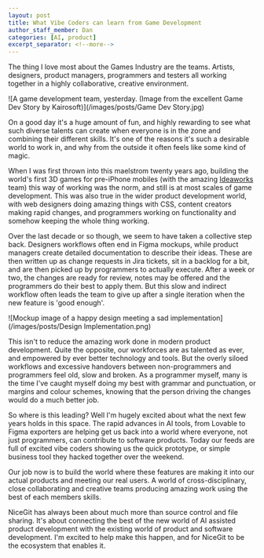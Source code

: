 ```yaml
---
layout: post
title: What Vibe Coders can learn from Game Development
author_staff_member: Dan
categories: [AI, product]
excerpt_separator: <!--more-->
---
```


The thing I love most about the Games Industry are the teams. Artists, designers, product managers, programmers and testers all working together in a highly collaborative, creative environment.

![A game development team, yesterday. (Image from the excellent Game Dev Story by Kairosoft)](/images/posts/Game Dev Story.jpg)

<!--more-->

On a good day it's a huge amount of fun, and highly rewarding to see what such diverse talents can create when everyone is in the zone and combining their different skills. It's one of the reasons it's such a desirable world to work in, and why from the outside it often feels like some kind of magic.

When I was first thrown into this maelstrom twenty years ago, building the world's first 3D games for pre-iPhone mobiles (with the amazing [Ideaworks](https://www.marmaladegamestudio.com/) team) this way of working was the norm, and still is at most scales of game development. This was also true in the wider product development world, with web designers doing amazing things with CSS, content creators making rapid changes, and programmers working on functionality and somehow keeping the whole thing working.

Over the last decade or so though, we seem to have taken a collective step back. Designers workflows often end in Figma mockups, while product managers create detailed documentation to describe their ideas. These are then written up as change requests in Jira tickets, sit in a backlog for a bit, and are then picked up by programmers to actually execute. After a week or two, the changes are ready for review, notes may be offered and the programmers do their best to apply them. But this slow and indirect workflow often leads the team to give up after a single iteration when the new feature is 'good enough'.

![Mockup image of a happy design meeting a sad implementation](/images/posts/Design Implementation.png)

This isn't to reduce the amazing work done in modern product development. Quite the opposite, our workforces are as talented as ever, and empowered by ever better technology and tools. But the overly siloed workflows and excessive handovers between non-programmers and programmers feel old, slow and broken. As a programmer myself, many is the time I've caught myself doing my best with grammar and punctuation, or margins and colour schemes, knowing that the person driving the changes would do a much better job.

So where is this leading? Well I'm hugely excited about what the next few years holds in this space. The rapid advances in AI tools, from Lovable to Figma exporters are helping get us back into a world where everyone, not just programmers, can contribute to software products. Today our feeds are full of excited vibe coders showing us the quick prototype, or simple business tool they hacked together over the weekend.

Our job now is to build the world where these features are making it into our actual products and meeting our real users. A world of cross-disciplinary, close collaborating and creative teams producing amazing work using the best of each members skills.

NiceGit has always been about much more than source control and file sharing. It's about connecting the best of the new world of AI assisted product development with the existing world of product and software development. I'm excited to help make this happen, and for NiceGit to be the ecosystem that enables it.
